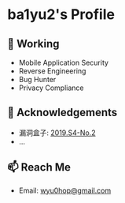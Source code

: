 # ba1yu2's Profile

## 🔭 Working

- Mobile Application Security
- Reverse Engineering
- Bug Hunter
- Privacy Compliance


## 🌱 Acknowledgements
- 漏洞盒子: [2019.S4-No.2](https://www.vulbox.com/top/season/year/2019)
- ...

## 📫 Reach Me
- Email: wyu0hop@gmail.com



<!--
**ba1yu2/ba1yu2** is a ✨ _special_ ✨ repository because its `README.md` (this file) appears on your GitHub profile.

Here are some ideas to get you started:

- 🔭 I’m currently working on ...
- 🌱 I’m currently learning ...
- 👯 I’m looking to collaborate on ...
- 🤔 I’m looking for help with ...
- 💬 Ask me about ...
- 📫 How to reach me: ...
- 😄 Pronouns: ...
- ⚡ Fun fact: ...
-->
